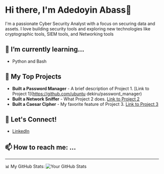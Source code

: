 # Hi there, I'm Adedoyin Abass👋

I'm a passionate Cyber Security Analyst with a focus on securing data and assets. I love building security tools and exploring new technologies like cryptographic tools, SIEM tools, and Networking tools
## 🌱 I’m currently learning...
* Python and Bash

## 🔭 My Top Projects
* **Built a Password Manager** - A brief description of Project 1. [Link to Project 1](https://github.com/ubuntu dekiru/password_manager)
* **Built a Network Sniffer** - What Project 2 does. [Link to Project 2](https://github.com/ubuntu-dekiru/project-2-repo)
* **Built a Caesar Cipher** - My favorite feature of Project 3. [Link to Project 3](https://github.com/ubuntu-dekiru/project-3-repo)

## 💬 Let's Connect!
* [LinkedIn](https://linkedin.com/in/adedoyin-abass)

## 📫 How to reach me: ...

---
📊 My GitHub Stats:
![Your GitHub Stats](https://github-readme-stats.vercel.app/api?username=your-username&show_icons=true&theme=radical)
